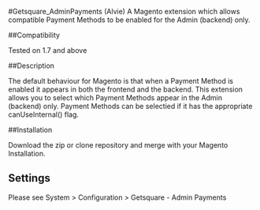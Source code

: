 #Getsquare_AdminPayments (Alvie)
A Magento extension which allows compatible Payment Methods to be enabled for the Admin (backend) only.

##Compatibility

Tested on 1.7 and above

##Description

The default behaviour for Magento is that when a Payment Method is enabled it appears in both the frontend and the backend. This extension allows you to select which Payment Methods appear in the Admin (backend) only. Payment Methods can be selectied if it has the appropriate canUseInternal() flag.

##Installation

Download the zip or clone repository and merge with your Magento Installation. 

## Settings
Please see System > Configuration > Getsquare - Admin Payments
